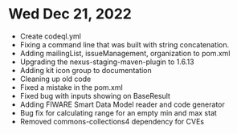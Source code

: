 
# Wed Dec 21, 2022

- Create codeql.yml
- Fixing a command line that was built with string concatenation.
- Adding mailingList, issueManagement, organization to pom.xml
- Upgrading the nexus-staging-maven-plugin to 1.6.13
- Adding kit icon group to documentation
- Cleaning up old code
- Fixed a mistake in the pom.xml
- Fixed bug with inputs showing on BaseResult
- Adding FIWARE Smart Data Model reader and code generator
- Bug fix for calculating range for an empty min and max stat
- Removed commons-collections4 dependency for CVEs

